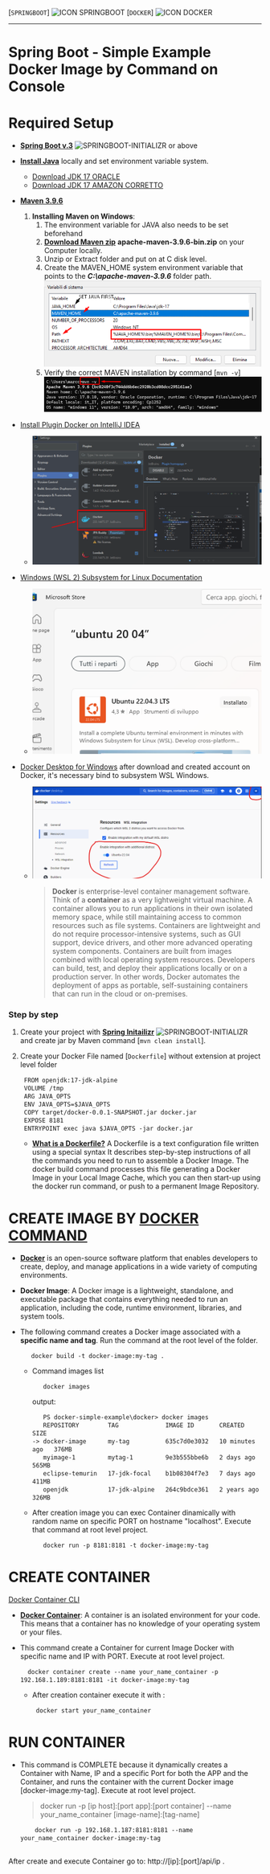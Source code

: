[`SPRINGBOOT`] ![ICON SPRINGBOOT](https://start.spring.io/icon_144x144.7d360c62a3c2b77823306d48e19a144b.png)   [`DOCKER`] ![ICON DOCKER](https://avatars.githubusercontent.com/u/7739233?s=200&v=4)

---
Spring Boot - Simple Example Docker Image by Command on Console
=============
# Required Setup

- [**Spring Boot v.3**](http://projects.spring.io/spring-boot/)  ![SPRINGBOOT-INITIALIZR](https://spring.io/favicon-32x32.png?v=96334d577af708644f6f0495dd1c7bc8) or above
- [**Install Java**](https://docs.aws.amazon.com/corretto/latest/corretto-17-ug/windows-install.html) locally and set environment variable system.
    - [Download JDK 17 ORACLE](https://www.oracle.com/java/technologies/downloads/#java17)
    - [Download JDK 17 AMAZON CORRETTO](https://github.com/corretto/corretto-17/releases) 
- [**Maven 3.9.6**](https://maven.apache.org)
    1. **Installing Maven on Windows**:
        1. The environment variable for JAVA also needs to be set beforehand
        2. [**Download Maven zip**](https://maven.apache.org/download.cgi) **apache-maven-3.9.6-bin.zip** on your Computer locally.
        3. Unzip or Extract folder and put on at C disk level.
        4. Create the MAVEN_HOME system environment variable that points to the **_C:\apache-maven-3.9.6_** folder path.
           ![env_system_var.png.png](env_system_var.png)
        5. Verify the correct MAVEN installation by command [`mvn -v`] ![maven-verify-installation.png](maven-verify-installation.png)

- [Install Plugin Docker on IntelliJ IDEA](https://plugins.jetbrains.com/plugin/7724-docker)
    * ![docker-plugin-on-intellij.png](docker-plugin-on-intellij.png)

- [Windows (WSL 2) Subsystem for Linux Documentation](https://learn.microsoft.com/en-us/windows/wsl/)
    * ![Windows - WSL2 Ubuntu 22.04](01_image_wsl.png)

- [Docker Desktop for Windows](https://docs.docker.com/desktop/install/windows-install/) after download and created account on Docker, it's necessary bind to subsystem WSL Windows.
    * ![Docker Desktop for Windows](02_image_docker_desktop.png)
       > **Docker** is enterprise-level container management software. Think of a **container** as a very lightweight virtual machine. A container allows you to run applications in their own isolated memory space, while still maintaining access to common resources such as file systems. Containers are lightweight and do not require processor-intensive systems, such as GUI support, device drivers, and other more advanced operating system components. Containers are built from images combined with local operating system resources. Developers can build, test, and deploy their applications locally or on a production server. 
In other words, Docker automates the deployment of apps as portable, self-sustaining containers that can run in the cloud or on-premises.



### Step by step

1. Create your project with [**Spring Initailizr**](https://start.spring.io/)   ![SPRINGBOOT-INITIALIZR](https://spring.io/favicon-32x32.png?v=96334d577af708644f6f0495dd1c7bc8) and create jar by Maven command [`mvn clean install`].

2. Create your Docker File named [`Dockerfile`] without extension at project level folder

     ```
      FROM openjdk:17-jdk-alpine
      VOLUME /tmp
      ARG JAVA_OPTS
      ENV JAVA_OPTS=$JAVA_OPTS
      COPY target/docker-0.0.1-SNAPSHOT.jar docker.jar
      EXPOSE 8181
      ENTRYPOINT exec java $JAVA_OPTS -jar docker.jar
    ```

    *  [**What is a Dockerfile?**](https://medium.com/containers-101/building-docker-images-with-dockerfiles-361d1d0a4047)
       A Dockerfile is a text configuration file written using a special syntax
       It describes step-by-step instructions of all the commands you need to run to assemble a Docker Image.
       The docker build command processes this file generating a Docker Image in your Local Image Cache, which you can then start-up using the docker run command, or push to a permanent Image Repository.


# CREATE IMAGE BY [**DOCKER COMMAND**](https://docs.docker.com/reference/cli/docker/)
* [**Docker**](https://medium.com/@anshulganvir/introduction-to-docker-337b9d09a079) is an open-source software platform that enables developers to create, deploy, and manage applications in a wide variety of computing environments.

* **Docker Image**: A Docker image is a lightweight, standalone, and executable package that contains everything needed to run an application, including the code, runtime environment, libraries, and system tools.

* The following command creates a Docker image associated with a **specific name and tag**. Run the command at the root level of the folder.

     ```
        docker build -t docker-image:my-tag .
     ```

    -  Command images list
        ``` 
           docker images
        ```

       output:

          ``` 
             PS docker-simple-example\docker> docker images   
             REPOSITORY        TAG             IMAGE ID       CREATED          SIZE
          -> docker-image      my-tag          635c7d0e3032   10 minutes ago   376MB
             myimage-1         mytag-1         9e3b555bbe6b   2 days ago       565MB
             eclipse-temurin   17-jdk-focal    b1b08304f7e3   7 days ago       411MB
             openjdk           17-jdk-alpine   264c9bdce361   2 years ago      326MB
          ``` 

    - After creation image you can exec Container dinamically with random name
      on specific PORT on hostname "localhost". Execute that command at root level project.

       ``` 
          docker run -p 8181:8181 -t docker-image:my-tag
       ```

# CREATE CONTAINER
[Docker Container CLI](https://docs.docker.com/reference/cli/docker/container/)

* [**Docker Container**](https://medium.com/@anshulganvir/introduction-to-docker-337b9d09a079): A container is an isolated environment for your code. This means that a container has no knowledge of your operating system or your files.

* This command create a Container for current Image Docker with specific name and IP with PORT. Execute at root level project.

  ``` 
    docker container create --name your_name_container -p 192.168.1.189:8181:8181 -it docker-image:my-tag
  ```   

    - After creation container execute it with :

      ``` 
       docker start your_name_container
      ```


# RUN CONTAINER

* This command is COMPLETE because it dynamically creates a Container with Name, IP
  and a specific Port for both the APP and the Container, and runs the container with
  the current Docker image [docker-image:my-tag]. Execute at root level project.

  > docker run -p [ip host]:[port app]:[port container] --name your_name_container [image-name]:[tag-name]

    ``` 
        docker run -p 192.168.1.187:8181:8181 --name your_name_container docker-image:my-tag
        
    ``` 

After create and execute Container go to: http://[ip]:[port]/api/ip .

